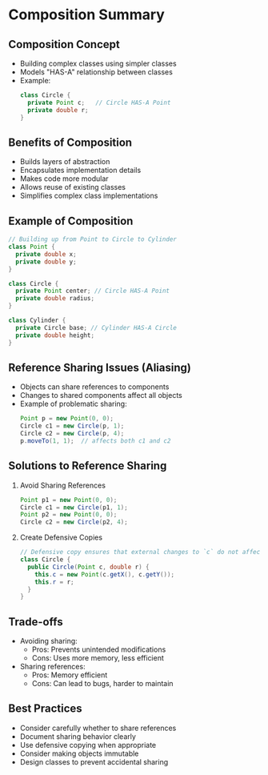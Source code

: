 # Composition Summary

## Composition Concept
- Building complex classes using simpler classes
- Models "HAS-A" relationship between classes
- Example:
  ```java
  class Circle {
    private Point c;   // Circle HAS-A Point
    private double r;
  }
  ```

## Benefits of Composition
- Builds layers of abstraction
- Encapsulates implementation details
- Makes code more modular
- Allows reuse of existing classes
- Simplifies complex class implementations

## Example of Composition
```java
// Building up from Point to Circle to Cylinder
class Point {
  private double x;
  private double y;
}

class Circle {
  private Point center; // Circle HAS-A Point
  private double radius;
}

class Cylinder {
  private Circle base; // Cylinder HAS-A Circle
  private double height;
}
```

## Reference Sharing Issues (Aliasing)
- Objects can share references to components
- Changes to shared components affect all objects
- Example of problematic sharing:
  ```java
  Point p = new Point(0, 0);
  Circle c1 = new Circle(p, 1);
  Circle c2 = new Circle(p, 4);
  p.moveTo(1, 1);  // affects both c1 and c2
  ```

## Solutions to Reference Sharing
1. Avoid Sharing References
   ```java
   Point p1 = new Point(0, 0);
   Circle c1 = new Circle(p1, 1);
   Point p2 = new Point(0, 0);
   Circle c2 = new Circle(p2, 4);
   ```

2. Create Defensive Copies
   ```java
   // Defensive copy ensures that external changes to `c` do not affect Circle
   class Circle {
     public Circle(Point c, double r) {
       this.c = new Point(c.getX(), c.getY());
       this.r = r;
     }
   }
   ```

## Trade-offs
- Avoiding sharing:
    - Pros: Prevents unintended modifications
    - Cons: Uses more memory, less efficient
- Sharing references:
    - Pros: Memory efficient
    - Cons: Can lead to bugs, harder to maintain

## Best Practices
- Consider carefully whether to share references
- Document sharing behavior clearly
- Use defensive copying when appropriate
- Consider making objects immutable
- Design classes to prevent accidental sharing